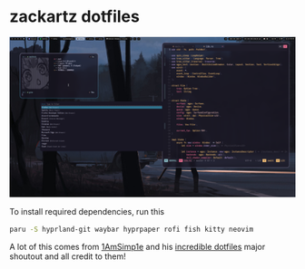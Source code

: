 # zackartz dotfiles

![img](.img/sc.png)

To install required dependencies, run this

```bash
paru -S hyprland-git waybar hyprpaper rofi fish kitty neovim
```

A lot of this comes from [1AmSimp1e](https://github.com/1amsimp1e) and his [incredible dotfiles](https://github.com/1amSimp1e/dots) major shoutout and all credit to them!
